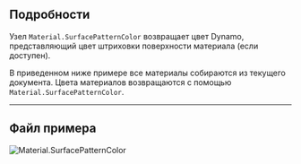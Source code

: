 ## Подробности
Узел `Material.SurfacePatternColor` возвращает цвет Dynamo, представляющий цвет штриховки поверхности материала (если доступен).

В приведенном ниже примере все материалы собираются из текущего документа. Цвета материалов возвращаются с помощью `Material.SurfacePatternColor`.
___
## Файл примера

![Material.SurfacePatternColor](./Revit.Elements.Material.SurfacePatternColor_img.jpg)
